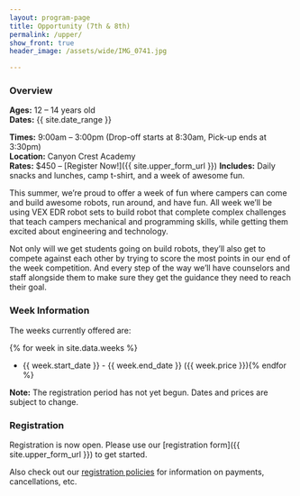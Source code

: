 ```yaml
---
layout: program-page
title: Opportunity (7th & 8th)
permalink: /upper/
show_front: true
header_image: /assets/wide/IMG_0741.jpg

---
```


### Overview
**Ages:** 12 – 14 years old  
**Dates:** {{ site.date_range }} 

**Times:** 9:00am – 3:00pm (Drop-off starts at 8:30am, Pick-up ends at 3:30pm)  
**Location:** Canyon Crest Academy  
**Rates:** $450 – [Register Now!]({{ site.upper_form_url }})
**Includes:** Daily snacks and lunches, camp t-shirt, and a week of awesome fun.  

This summer, we’re proud to offer a week of fun where campers can come and build awesome robots, run around, and have fun. All week we’ll be using VEX EDR robot sets to build robot that complete complex challenges that teach campers mechanical and programming skills, while getting them excited about engineering and technology.

Not only will we get students going on build robots, they’ll also get to compete against each other by trying to score the most points in our end of the week competition. And every step of the way we’ll have counselors and staff alongside them to make sure they get the guidance they need to reach their goal.

### Week Information
The weeks currently offered are:

{% for week in site.data.weeks %}
- {{ week.start_date }} - {{ week.end_date }} ({{ week.price }}){% endfor %}

**Note:** The registration period has not yet begun. Dates and prices are subject to change.

### Registration
Registration is now open. Please use our [registration form]({{ site.upper_form_url }}) to get started.

Also check out our [registration policies](/camp/about/registration) for information on payments, cancellations, etc.
